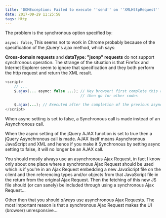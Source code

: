 ```yaml
---
title: 'DOMException: Failed to execute ''send'' on ''XMLHttpRequest'''
date: 2017-09-29 11:25:58
tags: Http
---
```


The problem is the synchronous option specified by:

`async: false`,
This seems not to work in Chrome probably because of the specification of the jQuery's ajax method, which says:

**Cross-domain requests** and **dataType: "jsonp" requests** do not support synchronous operation.
The strange of the situation is that Firefox and Internet Explorer seem to ignore that specification and they both perform the http request and return the XML result.



```java
<script>
    // ...
    $.ajax(... async: false ...); // Hey browser! first complete this request, 
                                  // then go for other codes

    $.ajax(...); // Executed after the completion of the previous async:false request.
</script>
```

When async setting is set to false, a Synchronous call is made instead of an Asynchronous call.

When the async setting of the jQuery AJAX function is set to true then a jQuery Asynchronous call is made. AJAX itself means Asynchronous JavaScript and XML and hence if you make it Synchronous by setting async setting to false, it will no longer be an AJAX call.

You should mostly always use an asynchronous Ajax Request, in fact I know only about one place where a synchronous Ajax Request should be used which is if you're in an Ajax Request embedding a new JavaScript file on the client and then referencing types and/or objects from that JavaScript file in the return from the original Ajax Request. Then the fetching of this new JS file should (or can sanely) be included through using a synchronous Ajax Request...

Other then that you should *always* use asynchronous Ajax Requests. The most important reason is that a synchronous Ajax Request makes the UI (browser) unresponsive...

